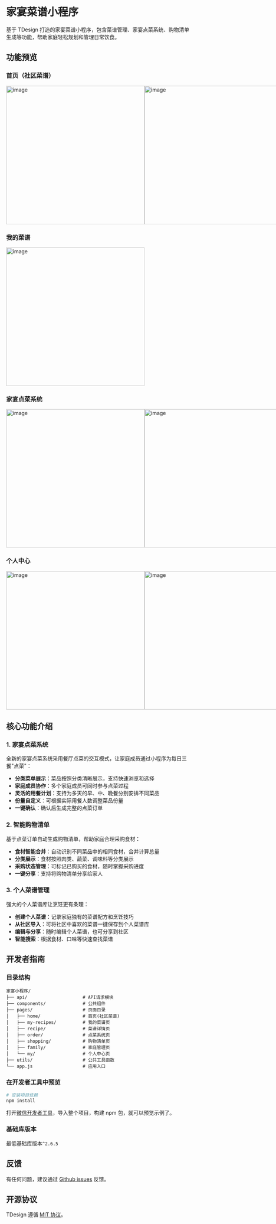 # 家宴菜谱小程序

基于 TDesign 打造的家宴菜谱小程序，包含菜谱管理、家宴点菜系统、购物清单生成等功能，帮助家庭轻松规划和管理日常饮食。

## 功能预览

### 首页（社区菜谱）

<div style="display: flex">
  <img width="375" alt="image" src="https://tdesign.gtimg.com/miniprogram/template/home-1.png">
  <img width="375" alt="image" src="https://tdesign.gtimg.com/miniprogram/template/home-2.png">
</div>

### 我的菜谱

<img width="375" alt="image" src="https://tdesign.gtimg.com/miniprogram/template/publish-1.png">

### 家宴点菜系统

<div style="display: flex">
  <img width="375" alt="image" src="https://tdesign.gtimg.com/miniprogram/template/search-1.png">
  <img width="375" alt="image" src="https://tdesign.gtimg.com/miniprogram/template/setting-1.png">
</div>

### 个人中心
<div style="display: flex">
  <img width="375" alt="image" src="https://tdesign.gtimg.com/miniprogram/template/user-1.png">
  <img width="375" alt="image" src="https://tdesign.gtimg.com/miniprogram/template/user-2.png">
</div>

## 核心功能介绍

### 1. 家宴点菜系统

全新的家宴点菜系统采用餐厅点菜的交互模式，让家庭成员通过小程序为每日三餐"点菜"：

- **分类菜单展示**：菜品按照分类清晰展示，支持快速浏览和选择
- **家庭成员协作**：多个家庭成员可同时参与点菜过程
- **灵活的用餐计划**：支持为多天的早、中、晚餐分别安排不同菜品
- **份量自定义**：可根据实际用餐人数调整菜品份量
- **一键确认**：确认后生成完整的点菜订单

### 2. 智能购物清单

基于点菜订单自动生成购物清单，帮助家庭合理采购食材：

- **食材智能合并**：自动识别不同菜品中的相同食材，合并计算总量
- **分类展示**：食材按照肉类、蔬菜、调味料等分类展示
- **采购状态管理**：可标记已购买的食材，随时掌握采购进度
- **一键分享**：支持将购物清单分享给家人

### 3. 个人菜谱管理

强大的个人菜谱库让烹饪更有条理：

- **创建个人菜谱**：记录家庭独有的菜谱配方和烹饪技巧
- **从社区导入**：可将社区中喜欢的菜谱一键保存到个人菜谱库
- **编辑与分享**：随时编辑个人菜谱，也可分享到社区
- **智能搜索**：根据食材、口味等快速查找菜谱

## 开发者指南

### 目录结构
```
家宴小程序/
├── api/                     # API请求模块
├── components/              # 公共组件
├── pages/                   # 页面目录
│   ├── home/                # 首页(社区菜谱)
│   ├── my-recipes/          # 我的菜谱页
│   ├── recipe/              # 菜谱详情页
│   ├── order/               # 点菜系统页
│   ├── shopping/            # 购物清单页
│   ├── family/              # 家庭管理页
│   └── my/                  # 个人中心页
├── utils/                   # 公共工具函数
└── app.js                   # 应用入口
```

### 在开发者工具中预览

```bash
# 安装项目依赖
npm install
```

打开[微信开发者工具](https://mp.weixin.qq.com/debug/wxadoc/dev/devtools/download.html)，导入整个项目，构建 npm 包，就可以预览示例了。

### 基础库版本

最低基础库版本`^2.6.5`

## 反馈

有任何问题，建议通过 [Github issues](https://github.com/TDesignOteam/tdesign-miniprogram-starter/issues) 反馈。

## 开源协议

TDesign 遵循 [MIT 协议](https://github.com/TDesignOteam/tdesign-miniprogram-starter/blob/main/LICENSE)。
